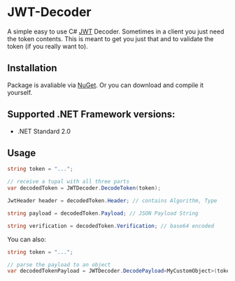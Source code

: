 # JWT-Decoder

A simple easy to use C# [JWT](https://tools.ietf.org/html/rfc7519) Decoder. Sometimes in a client you just need the token contents. This is meant to get you just that and to validate the token (if you really want to).

## Installation
Package is avaliable via [NuGet](https://nuget.org/packages/JWTDecoder). Or you can download and compile it yourself.

## Supported .NET Framework versions:
- .NET Standard 2.0

## Usage

```csharp
string token = "...";

// receive a tupal with all three parts 
var decodedToken = JWTDecoder.DecodeToken(token);

JwtHeader header = decodedToken.Header; // contains Algorithm, Type

string payload = decodedToken.Payload; // JSON Payload String

string verification = decodedToken.Verification; // base64 encoded

```

You can also:
```csharp
string token = "...";

// parse the payload to an object
var decodedTokenPayload = JWTDecoder.DecodePayload<MyCustomObject>(token);

```
